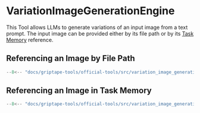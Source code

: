 # VariationImageGenerationEngine

This Tool allows LLMs to generate variations of an input image from a text prompt. The input image can be provided either by its file path or by its [Task Memory](../../griptape-framework/structures/task-memory.md) reference. 

## Referencing an Image by File Path

```python
--8<-- "docs/griptape-tools/official-tools/src/variation_image_generation_client_1.py"
```

## Referencing an Image in Task Memory

```python
--8<-- "docs/griptape-tools/official-tools/src/variation_image_generation_client_2.py"
```

